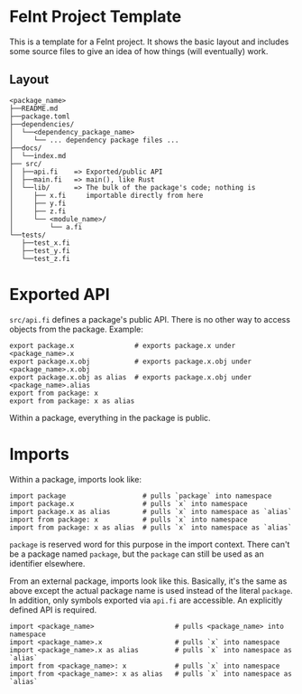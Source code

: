 # FeInt Project Template

This is a template for a FeInt project. It shows the basic layout and
includes some source files to give an idea of how things (will
eventually) work.

## Layout

    <package_name>
    ├──README.md
    ├──package.toml
    ├──dependencies/
    │  └──<dependency_package_name>
    │     └── ... dependency package files ...
    ├──docs/
    │  └──index.md
    ├── src/
    │  ├──api.fi    => Exported/public API
    │  ├──main.fi   => main(), like Rust
    │  └──lib/      => The bulk of the package's code; nothing is
    │     ├── x.fi     importable directly from here
    │     ├── y.fi
    │     ├── z.fi
    │     └── <module_name>/
    │         └── a.fi
    └──tests/
       ├──test_x.fi
       ├──test_y.fi
       └──test_z.fi

# Exported API

`src/api.fi` defines a package's public API. There is no other way to
access objects from the package. Example:

    export package.x               # exports package.x under <package_name>.x
    export package.x.obj           # exports package.x.obj under <package_name>.x.obj
    export package.x.obj as alias  # exports package.x.obj under <package_name>.alias
    export from package: x
    export from package: x as alias

Within a package, everything in the package is public.

# Imports

Within a package, imports look like:

    import package                   # pulls `package` into namespace
    import package.x                 # pulls `x` into namespace
    import package.x as alias        # pulls `x` into namespace as `alias`
    import from package: x           # pulls `x` into namespace
    import from package: x as alias  # pulls `x` into namespace as `alias`

`package` is reserved word for this purpose in the import context. There
can't be a package named `package`, but the `package` can still be used
as an identifier elsewhere.

From an external package, imports look like this. Basically, it's the
same as above except the actual package name is used instead of the
literal `package`. In addition, only symbols exported via `api.fi` are
accessible. An explicitly defined API is required.

    import <package_name>                    # pulls <package_name> into namespace
    import <package_name>.x                  # pulls `x` into namespace
    import <package_name>.x as alias         # pulls `x` into namespace as `alias`
    import from <package_name>: x            # pulls `x` into namespace
    import from <package_name>: x as alias   # pulls `x` into namespace as `alias`
